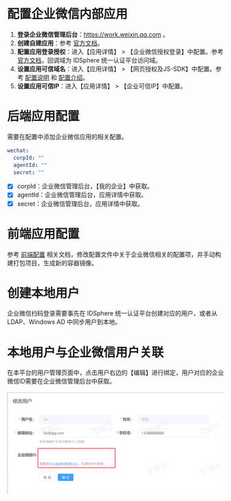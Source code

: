 # 配置企业微信内部应用
1. **登录企业微信管理后台**：https://work.weixin.qq.com 。
2. **创建自建应用**：参考 [官方文档](https://open.work.weixin.qq.com/help2/pc/16892?person_id=1%3Freplykey%3D10aea9b3c7ab01d8948c254e43b2ww "官方文档")。
3. **配置应用登录授权**：进入【应用详情】 > 【企业微信授权登录】中配置。参考 [官方文档](https://developer.work.weixin.qq.com/document/path/98151#%E5%BC%80%E5%90%AF%E7%BD%91%E9%A1%B5%E6%8E%88%E6%9D%83%E7%99%BB%E5%BD%95 "官方文档")，回调域为 IDSphere 统一认证平台访问域。
4. **设置应用可信域名**：进入【应用详情】 > 【网页授权及JS-SDK】中配置。参考 [配置说明](https://open.work.weixin.qq.com/help2/pc/21316 "配置说明") 和 [配置介绍](https://developer.work.weixin.qq.com/document/path/98152#%E5%8F%82%E6%95%B0%E8%AF%B4%E6%98%8E "配置介绍")。
5. **设置应用可信IP**：进入【应用详情】 > 【企业可信IP】中配置。
# 后端应用配置
需要在配置中添加企业微信应用的相关配置。
```yaml
wechat:
  corpId: ""
  agentId: ""
  secret: ""
```
* [x] corpId：企业微信管理后台，【我的企业】中获取。
* [x] agentId：企业微信管理后台，应用详情中获取。
* [x] secret：企业微信管理后台，应用详情中获取。
# 前端应用配置
参考 [前端配置](https://github.com/yuyan075500/ops-web "前端配置") 相关文档，修改配置文件中关于企业微信相关的配置项，并手动构建打包项目，生成新的容器镜像。
# 创建本地用户
企业微信扫码登录需要事先在 IDSphere 统一认证平台创建对应的用户，或者从 LDAP、Windows AD 中同步用户到本地。
# 本地用户与企业微信用户关联
在本平台的用户管理页面中，点击用户右边的【编辑】进行绑定，用户对应的企业微信ID需要在企业微信管理后台中获取。<br><br>
![img.png](sso_example/img/ww-bind.png)